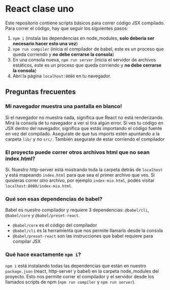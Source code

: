 # React clase uno

Este repositorio contiene scripts básicos para correr código JSX compilado. Para correr el código, hay que seguir los siguientes pasos:

1. `npm i` (instala las dependencias en node_modules, **solo debería ser necesario hacer esto una vez**)
2. `npm run compiler` (inicia el compilador de babel, este es un proceso que queda corriendo y **no debe cerrarse la consola**)
3. En una consola nueva, `npm run server` (inicia el servidor de archivos estáticos, este es un proceso que queda corriendo y **no debe cerrarse la consola**)
4. Abrí la página `localhost:8080` en tu navegador.

## Preguntas frecuentes

### Mi navegador muestra una pantalla en blanco!

Si el navegador no muestra nada, significa que React no está renderizando. Mirá la consola de tu navegador a ver si tira algún error.
Si ves tu código en JSX dentro del navegador, significa que estás importando el código fuente en vez del compilado. Asegurate de que tus imports estén apuntando a la carpeta `lib/` y no `src/`. También asegurate de estar corriendo el compilador

### El proyecto puede correr otros archivos html que no sean index.html?

Sí. Nuestro http-server está mostrando toda la carpeta detrás de `localhost` y está mapeando `index.html` para que sea el primer archivo que ves. Si quisieras correr otro archivo, por ejemplo `index-mio.html`, podés visitar `localhost:8080/index-mio.html`.

### Qué son esas dependencias de babel?

Babel es nuestro compilador y requiere 3 dependencias: `@babel/cli`, `@babel/core` y `@babel/preset-react`.

- `@babel/core` es el código del compilador
- `@babel/cli` es la herramienta que nos permite llamarlo desde la consola
- `@babel/preset-react` son las instrucciones que babel requiere para compilar JSX

### Qué hace exactamente `npm i`?

`npm i` está instalando todas las dependencias que están en nuestro `package.json` (react, http-server y babel) en la carpeta node_modules del proyecto. Esto nos permite correr el compilador y el servidor desde los llamados scripts de npm (`npm run compiler` y `npm run server`).
